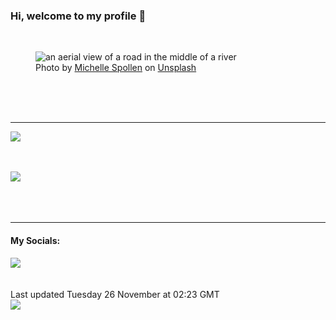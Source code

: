 <h3>Hi, welcome to my profile 👋</h3>

<br />
<figure>
  <img
    src="https://images.unsplash.com/photo-1541599468348-e96984315921?crop=entropy&cs=tinysrgb&fit=max&fm=jpg&ixid=M3wyNzQ3MDB8MHwxfHJhbmRvbXx8fHx8fHx8fDE3MzI1ODM3OTl8&ixlib=rb-4.0.3&q=80&w=1080&auto=format"
    alt="an aerial view of a road in the middle of a river" 
  />
  <figcaption>Photo by <a
    href="https://unsplash.com/@micki?utm_source=Profile%20readme&utm_medium=referral">Michelle Spollen</a> on <a
    href="https://unsplash.com/?utm_source=Profile%20readme&utm_medium=referral">Unsplash</a></figcaption>
</figure>




  <br /><br /><br />

<hr />
<img
  src="https://github-readme-stats.vercel.app/api?username=shanelucy&show_icons=true&theme=calm"
/>
<br /><br /><br />

<img 
  src="https://github-readme-stats.vercel.app/api/top-langs/?username=shanelucy&theme=calm"
/>
<br /><br /><br /><br />
<hr />
<h4>My Socials:</h4>
<a href="https://uk.linkedin.com/in/shane-lucy-4735b616a">
  <img
    src="https://img.shields.io/badge/linkedin%20-%230077B5.svg?&style=for-the-badge&logo=linkedin&logoColor=white"
  />
</a>
<br /><br /><br />
Last updated Tuesday 26 November at 02:23 GMT
<br />
<img
  src="https://github.com/ShaneLucy/ShaneLucy/workflows/README%20build/badge.svg"
/>
